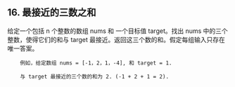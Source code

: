 ## 16. 最接近的三数之和

给定一个包括 n 个整数的数组 nums 和 一个目标值 target。找出 nums 中的三个整数，使得它们的和与 target 最接近。返回这三个数的和。假定每组输入只存在唯一答案。


		例如，给定数组 nums = [-1，2，1，-4], 和 target = 1.

		与 target 最接近的三个数的和为 2. (-1 + 2 + 1 = 2).
